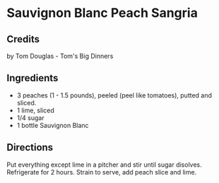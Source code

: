 # Sauvignon Blanc Peach Sangria 

<!-- BEGIN content -->

## Credits

by Tom Douglas - Tom's Big Dinners

## Ingredients

- 3 peaches (1 - 1.5 pounds), peeled (peel like tomatoes), putted and sliced.
- 1 lime, sliced
- 1/4 sugar
- 1 bottle Sauvignon Blanc

## Directions

Put everything except lime in a pitcher and stir until sugar disolves. Refrigerate for 2 hours. Strain to serve, add peach slice and lime.

<!-- END content -->

